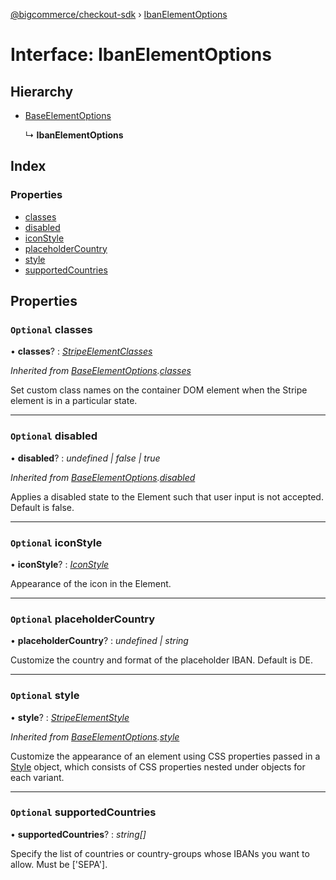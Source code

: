 [@bigcommerce/checkout-sdk](../README.md) › [IbanElementOptions](ibanelementoptions.md)

# Interface: IbanElementOptions

## Hierarchy

* [BaseElementOptions](baseelementoptions.md)

  ↳ **IbanElementOptions**

## Index

### Properties

* [classes](ibanelementoptions.md#optional-classes)
* [disabled](ibanelementoptions.md#optional-disabled)
* [iconStyle](ibanelementoptions.md#optional-iconstyle)
* [placeholderCountry](ibanelementoptions.md#optional-placeholdercountry)
* [style](ibanelementoptions.md#optional-style)
* [supportedCountries](ibanelementoptions.md#optional-supportedcountries)

## Properties

### `Optional` classes

• **classes**? : *[StripeElementClasses](stripeelementclasses.md)*

*Inherited from [BaseElementOptions](baseelementoptions.md).[classes](baseelementoptions.md#optional-classes)*

Set custom class names on the container DOM element when the Stripe element is in a particular state.

___

### `Optional` disabled

• **disabled**? : *undefined | false | true*

*Inherited from [BaseElementOptions](baseelementoptions.md).[disabled](baseelementoptions.md#optional-disabled)*

Applies a disabled state to the Element such that user input is not accepted. Default is false.

___

### `Optional` iconStyle

• **iconStyle**? : *[IconStyle](../enums/iconstyle.md)*

Appearance of the icon in the Element.

___

### `Optional` placeholderCountry

• **placeholderCountry**? : *undefined | string*

Customize the country and format of the placeholder IBAN. Default is DE.

___

### `Optional` style

• **style**? : *[StripeElementStyle](stripeelementstyle.md)*

*Inherited from [BaseElementOptions](baseelementoptions.md).[style](baseelementoptions.md#optional-style)*

Customize the appearance of an element using CSS properties passed in a [Style](https://stripe.com/docs/js/appendix/style) object,
which consists of CSS properties nested under objects for each variant.

___

### `Optional` supportedCountries

• **supportedCountries**? : *string[]*

Specify the list of countries or country-groups whose IBANs you want to allow.
Must be ['SEPA'].
